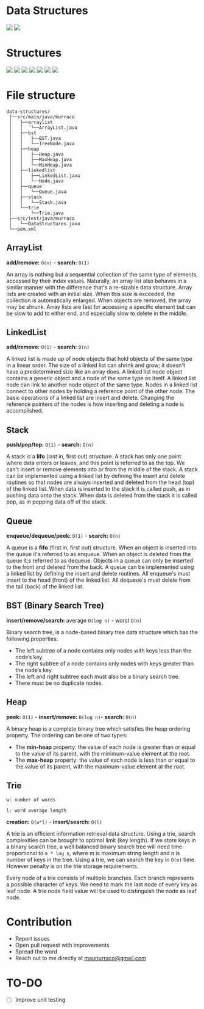 # Data Structures

![](https://img.shields.io/badge/build-success-brightgreen.svg)
![](https://img.shields.io/badge/test-pass-brightgreen.svg)

# Structures

![](https://img.shields.io/badge/arraylist-✓-blue.svg)
![](https://img.shields.io/badge/linkedlist-✓-blue.svg)
![](https://img.shields.io/badge/stack-✓-blue.svg)
![](https://img.shields.io/badge/queue-✓-blue.svg)
![](https://img.shields.io/badge/bst-✓-blue.svg)
![](https://img.shields.io/badge/heap-✓-blue.svg)
![](https://img.shields.io/badge/trie-✓-blue.svg)

# File structure

```
data-structures/
 ├──src/main/java/murraco
 │   ├──arraylist
 │   │   └──ArrayList.java
 │   ├──bst
 │   │   ├──BST.java
 │   │   └──TreeNode.java
 │   ├──heap
 │   │   ├──Heap.java
 │   │   ├──MaxHeap.java
 │   │   └──MinHeap.java
 │   ├──linkedlist
 │   │   ├──LinkedList.java
 │   │   └──Node.java
 │   ├──queue
 │   │   └──Queue.java
 │   ├──stack
 │   │   └──Stack.java
 │   └──trie
 │       └──Trie.java
 ├──src/test/java/murraco         
 │   └──DataStructures.java
 └──pom.xml
 ```


## ArrayList

**add/remove:** `O(n)` - **search:** `O(1)`

An array is nothing but a sequential collection of the same type of elements, accessed by their index values. Naturally, an array list also behaves in a similar manner with the difference that's a re-sizable data structure. Array lists are created with an initial size. When this size is exceeded, the collection is automatically enlarged. When objects are removed, the array may be shrunk. Array lists are fast for accessing a specific element but can be slow to add to either end, and especially slow to delete in the middle.

## LinkedList

**add/remove:** `O(1)` - **search:** `O(n)`

A linked list is made up of node objects that hold objects of the same type in a linear order. The size of a linked list can shrink and grow; it doesn't have a predetermined size like an array does. A linked list node object contains a generic object and a node of the same type as itself. A linked list node can link to another node object of the same type. Nodes in a linked list connect to other nodes by holding a reference point of the other node. The basic operations of a linked list are insert and delete. Changing the reference pointers of the nodes is how inserting and deleting a node is accomplished.

## Stack

**push/pop/top:** `O(1)` - **search:** `O(n)`

A stack is a **lifo** (last in, first out) structure. A stack has only one point where data enters or leaves, and this point is referred to as the top. We can't insert or remove elements into or from the middle of the stack. A stack can be implemented using a linked list by defining the insert and delete routines so that nodes are always inserted and deleted from the head (top) of the linked list. When data is inserted to the stack it is called push, as in pushing data onto the stack. When data is deleted from the stack it is called pop, as in popping data off of the stack.

## Queue

**enqueue/dequeue/peek:** `O(1)` - **search:** `O(n)`

A queue is a **fifo** (first in, first out) structure. When an object is inserted into the queue it's referred to as enqueue. When an object is deleted from the queue it;s referred to as dequeue. Objects in a queue can only be inserted to the front and deleted from the back. A queue can be implemented using a linked list by defining the insert and delete routines. All enqueue's must insert to the head (front) of the linked list. All dequeue's must delete from the tail (back) of the linked list.

## BST (Binary Search Tree)

**insert/remove/search:** average `O(log n)` - worst `O(n)`

Binary search tree, is a node-based binary tree data structure which has the following properties:
- The left subtree of a node contains only nodes with keys less than the node’s key.
- The right subtree of a node contains only nodes with keys greater than the node’s key.
- The left and right subtree each must also be a binary search tree.
- There must be no duplicate nodes.

## Heap

**peek:** `O(1)` - **insert/remove:** `O(log n)`- **search:** `O(n)`

A binary heap is a complete binary tree which satisfies the heap ordering property. The ordering can be one of two types:
- The **min-heap** property: the value of each node is greater than or equal to the value of its parent, with the minimum-value element at the root.
- The **max-heap** property: the value of each node is less than or equal to the value of its parent, with the maximum-value element at the root.

## Trie

`w: number of words`

`l: word average length`

**creation:** `O(w*l)` - **insert/search:** `O(l)`

A trie is an efficient information retrieval data structure. Using a trie, search complexities can be brought to optimal limit (key length). If we store keys in a binary search tree, a well balanced binary search tree will need time proportional to `m * log n`, where m is maximum string length and n is number of keys in the tree. Using a trie, we can search the key in `O(m)` time. However penalty is on the trie storage requirements.

Every node of a trie consists of multiple branches. Each branch represents a possible character of keys. We need to mark the last node of every key as leaf node. A trie node field value will be used to distinguish the node as leaf node.

# Contribution

- Report issues
- Open pull request with improvements
- Spread the word
- Reach out to me directly at <mauriurraco@gmail.com>

# TO-DO

- [ ] Improve unit testing

